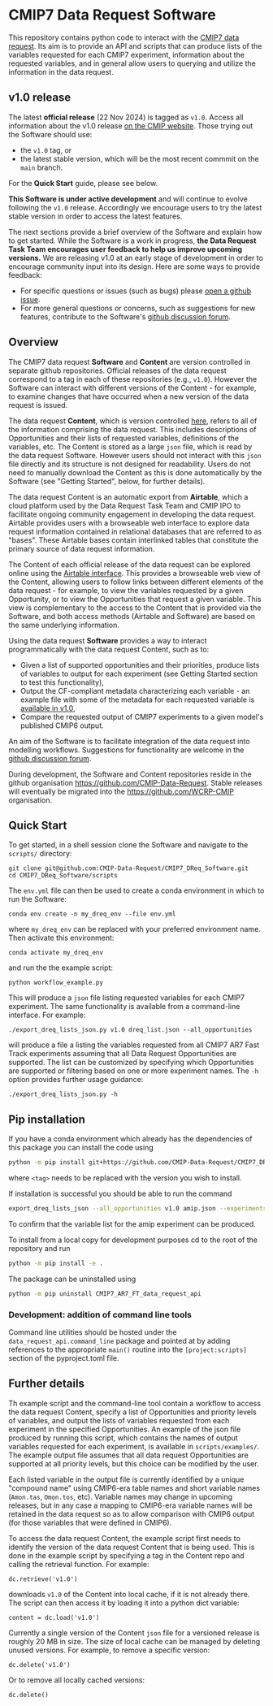 
# CMIP7 Data Request Software

This repository contains python code to interact with the [CMIP7 data request](https://wcrp-cmip.org/cmip7/cmip7-data-request/). 
Its aim is to provide an API and scripts that can produce lists of the variables requested for each CMIP7 experiment, information about the requested variables, and in general allow users to querying and utilize the information in the data request.


## v1.0 release

The latest **official release** (22 Nov 2024) is tagged as `v1.0`. 
Access all information about the v1.0 release [on the CMIP website](https://wcrp-cmip.org/cmip7-data-request-v1-0/).
Those trying out the Software should use:
- the `v1.0` tag, or
- the latest stable version, which will be the most recent commmit on the `main` branch.

For the **Quick Start** guide, please see below.

**This Software is under active development** and will continue to evolve following the `v1.0` release. 
Accordingly we encourage users to try the latest stable version in order to access the latest features.

The next sections provide a brief overview of the Software and explain how to get started.
While the Software is a work in progress, **the Data Request Task Team encourages user feedback to help us improve upcoming versions.**
We are releasing v1.0 at an early stage of development in order to encourage community input into its design.
Here are some ways to provide feedback:
- For specific questions or issues (such as bugs) please [open a github issue](https://github.com/CMIP-Data-Request/CMIP7_DReq_Software/issues).
- For more general questions or concerns, such as suggestions for new features, contribute to the Software's [github discussion forum](https://github.com/CMIP-Data-Request/CMIP7_DReq_Software/discussions).


## Overview

The CMIP7 data request **Software** and **Content** are version controlled in separate github repositories.
Official releases of the data request correspond to a tag in each of these repositories (e.g., `v1.0`). 
However the Software can interact with different versions of the Content - for example, to examine changes that have occurred when a new version of the data request is issued.

The data request **Content**, which is version controlled [here](https://github.com/CMIP-Data-Request/CMIP7_DReq_Content), refers to all of the information comprising the data request. 
This includes descriptions of Opportunities and their lists of requested variables, definitions of the variables, etc.
The Content is stored as a large `json` file, which is read by the data request Software. 
However users should not interact with this `json` file directly and its structure is not designed for readability.
Users do not need to manually download the Content as this is done automatically by the Software (see "Getting Started", below, for further details).

The data request Content is an automatic export from **Airtable**, which a cloud platform used by the Data Request Task Team and CMIP IPO to facilitate ongoing community engagement in developing the data request.
Airtable provides users with a browseable web interface to explore data request information contained in relational databases that are referred to as "bases".
These Airtable bases contain interlinked tables that constitute the primary source of data request information.

The Content of each official release of the data request can be explored online using the [Airtable interface](https://bit.ly/CMIP7-DReq-v1_0).
This provides a browseable web view of the Content, allowing users to follow links between different elements of the data request - for example, to view the variables requested by a given Opportunity, or to view the Opportunities that request a given variable.
This view is complementary to the access to the Content that is provided via the Software, and both access methods (Airtable and Software) are based on the same underlying information.


Using the data request **Software** provides a way to interact programmatically with the data request Content, such as to:

- Given a list of supported opportunities and their priorities, produce lists of variables to output for each experiment (see Getting Started section to test this functionality),
- Output the CF-compliant metadata characterizing each variable - an example file with some of the metadata for each requested variable is [available in v1.0](https://github.com/CMIP-Data-Request/CMIP7_DReq_Software/tree/main/scripts/variable_info/all_var_info.json),
- Compare the requested output of CMIP7 experiments to a given model's published CMIP6 output.

An aim of the Software is to facilitate integration of the data request into modelling workflows.
Suggestions for functionality are welcome in the [github discussion forum](https://github.com/CMIP-Data-Request/CMIP7_DReq_Software/discussions).


During development, the Software and Content repositories reside in the github organisation https://github.com/CMIP-Data-Request.
Stable releases will eventually be migrated into the https://github.com/WCRP-CMIP organisation.


## Quick Start

To get started, in a shell session clone the Software and navigate to the `scripts/` directory:
```
git clone git@github.com:CMIP-Data-Request/CMIP7_DReq_Software.git
cd CMIP7_DReq_Software/scripts
```
The `env.yml` file can then be used to create a conda environment in which to run the Software:
```
conda env create -n my_dreq_env --file env.yml
```
where `my_dreq_env` can be replaced with your preferred environment name. 
Then activate this environment:
```
conda activate my_dreq_env
```
and run the the example script:
```
python workflow_example.py
```
This will produce a `json` file listing requested variables for each CMIP7 experiment.
The same functionality is available from a command-line interface. 
For example:
```
./export_dreq_lists_json.py v1.0 dreq_list.json --all_opportunities
```
will produce a file a listing the variables requested from all CMIP7 AR7 Fast Track experiments assuming that all Data Request Opportunities are supported.
The list can be customized by specifying which Opportunities are supported or filtering based on one or more experiment names.
The `-h` option provides further usage guidance:
```
./export_dreq_lists_json.py -h
```

## Pip installation

If you have a conda environment which already has the dependencies of
this package you can install the code using
```bash
python -m pip install git+https://github.com/CMIP-Data-Request/CMIP7_DReq_Software.git@<tag>
```
where `<tag>` needs to be replaced with the version you wish to
install.

If installation is successful you should be able to run the command 
```bash
export_dreq_lists_json --all_opportunities v1.0 amip.json --experiments amip
```
To confirm that the variable list for the amip experiment can be
produced.

To install from a local copy for development purposes cd to the root
of the repository and run
```bash
python -m pip install -e .
```

The package can be uninstalled using
```bash
python -m pip uninstall CMIP7_AR7_FT_data_request_api
```

### Development: addition of command line tools

Command line utilities should be hosted under the
`data_request_api.command_line` package and pointed at by adding
references to the appropriate `main()` routine into the 
`[project:scripts]` section of the pyproject.toml file.

## Further details

Th example script and the command-line tool contain a workflow to access the data request Content, specify a list of Opportunities and priority levels of variables, and output the lists of variables requested from each experiment in the specified Opportunities.
An example of the json file produced by running this script, which contains the names of output variables requested for each experiment, is available in `scripts/examples/`.
The example output file assumes that all data request Opportunities are supported at all priority levels, but this choice can be modified by the user.

Each listed variable in the output file is currently identified by a unique "compound name" using CMIP6-era table names and short variable names (`Amon.tas`, `Omon.tos`, etc).
Variable names may change in upcoming releases, but in any case a mapping to CMIP6-era variable names will be retained in the data request so as to allow comparison with CMIP6 output (for those variables that were defined in CMIP6).

To access the data request Content, the example script first needs to identify the version of the data request Content that is being used. 
This is done in the example script by specifying a tag in the Content repo and calling the retrieval function.
For example:
```
dc.retrieve('v1.0')
```
downloads `v1.0` of the Content into local cache, if it is not already there.
The script can then access it by loading it into a python dict variable:
```
content = dc.load('v1.0')
```
Currently a single version of the Content `json` file for a versioned release is roughly 20 MB in size.
The size of local cache can be managed by deleting unused versions.
For example, to remove a specific version:
```
dc.delete('v1.0')
```
Or to remove all locally cached versions:
```
dc.delete()
```
